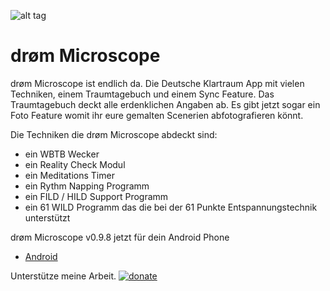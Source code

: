 ![alt tag](https://raw.githubusercontent.com/m3tti/droem/master/bw.png)
# drøm Microscope
drøm Microscope ist endlich da. Die Deutsche Klartraum App mit vielen Techniken, einem Traumtagebuch und einem Sync Feature. 
Das Traumtagebuch deckt alle erdenklichen Angaben ab. Es gibt jetzt sogar ein Foto Feature womit ihr eure gemalten Scenerien abfotografieren könnt.

Die Techniken die drøm Microscope abdeckt sind:
- ein WBTB Wecker
- ein Reality Check Modul
- ein Meditations Timer
- ein Rythm Napping Programm
- ein FILD / HILD Support Programm
- ein 61 WILD Programm das die bei der 61 Punkte Entspannungstechnik unterstützt

drøm Microscope v0.9.8 jetzt für dein Android Phone
- [Android](https://github.com/m3tti/droem/raw/master/download/droem-0.9.6.apk)

Unterstütze meine Arbeit. [![donate](https://www.paypalobjects.com/de_DE/DE/i/btn/btn_donate_SM.gif)](https://www.paypal.com/cgi-bin/webscr?cmd=_s-xclick&hosted_button_id=6DR64MASBWBXJ)
